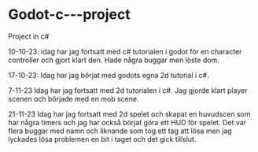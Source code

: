# Godot-c---project
Project in c#

10-10-23:
idag har jag fortsatt med c# tutorialen i godot för en character controller och gjort klart den. Hade några buggar men löste dom.

17-10-23:
Idag har jag börjat med godots egna 2d tutorial i c#.

7-11-23
Idag har jag fortsatt med 2d tutorialen i c#. Jag gjorde klart player scenen och började med en mob scene.

21-11-23
Idag har jag fortsatt med 2d spelet och skapat en huvudscen som har några timers och jag har också börjat göra ett HUD för spelet. Det var flera buggar med namn och liknande som tog ett tag att lösa men jag lyckades lösa problemen en bit i taget och det gick tillslut.
